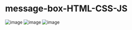 # message-box-HTML-CSS-JS
![image](https://github.com/user-attachments/assets/edc0c455-6d78-4bc9-89b8-6d8f0b82d953)
![image](https://github.com/user-attachments/assets/de79b631-6a5c-4721-9908-f2d2874499a5)
![image](https://github.com/user-attachments/assets/59b0fe72-3ecf-4d88-936e-8514a0dedd1f)
